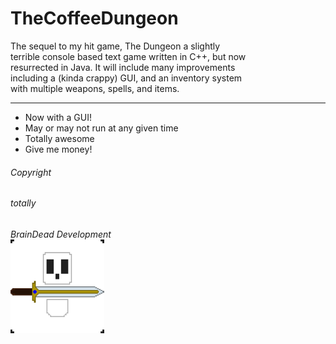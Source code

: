 TheCoffeeDungeon  
================
The sequel to my hit game, The Dungeon a slightly  
terrible console based text game written in C++, but now  
resurrected in Java. It will include many improvements  
including a (kinda crappy) GUI, and an inventory system  
with multiple weapons, spells, and items.

---
* Now with a GUI!
* May or may not run at any given time  
* Totally awesome
* Give me money!

###### Copyright
###### totally
*BrainDead Development*  
<img src="https://github.com/alagyn/TheCoffeeDungeon/blob/master/The%20Coffee%20Dungeon/projectDocs/BDD_Logo.png" alt="BDD Logo" width=150>
